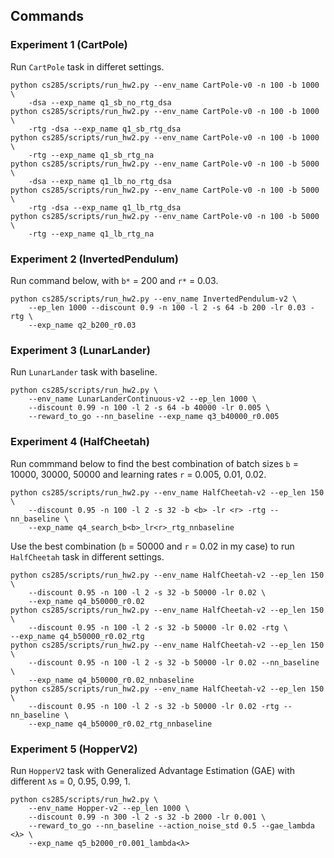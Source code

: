 ## Commands

### Experiment 1 (CartPole)
Run `CartPole` task in differet settings.
```
python cs285/scripts/run_hw2.py --env_name CartPole-v0 -n 100 -b 1000 \
    -dsa --exp_name q1_sb_no_rtg_dsa
python cs285/scripts/run_hw2.py --env_name CartPole-v0 -n 100 -b 1000 \
    -rtg -dsa --exp_name q1_sb_rtg_dsa
python cs285/scripts/run_hw2.py --env_name CartPole-v0 -n 100 -b 1000 \
    -rtg --exp_name q1_sb_rtg_na
python cs285/scripts/run_hw2.py --env_name CartPole-v0 -n 100 -b 5000 \
    -dsa --exp_name q1_lb_no_rtg_dsa
python cs285/scripts/run_hw2.py --env_name CartPole-v0 -n 100 -b 5000 \
    -rtg -dsa --exp_name q1_lb_rtg_dsa
python cs285/scripts/run_hw2.py --env_name CartPole-v0 -n 100 -b 5000 \
    -rtg --exp_name q1_lb_rtg_na
```

### Experiment 2 (InvertedPendulum)
Run command below, with `b*` = 200 and `r*` = 0.03.
```
python cs285/scripts/run_hw2.py --env_name InvertedPendulum-v2 \
    --ep_len 1000 --discount 0.9 -n 100 -l 2 -s 64 -b 200 -lr 0.03 -rtg \
    --exp_name q2_b200_r0.03
```

### Experiment 3 (LunarLander)
Run `LunarLander` task with baseline.
```
python cs285/scripts/run_hw2.py \
    --env_name LunarLanderContinuous-v2 --ep_len 1000 \
    --discount 0.99 -n 100 -l 2 -s 64 -b 40000 -lr 0.005 \
    --reward_to_go --nn_baseline --exp_name q3_b40000_r0.005
```

### Experiment 4 (HalfCheetah)
Run commmand below to find the best combination of batch sizes `b` = 10000, 30000, 50000 and learning rates `r` = 0.005, 0.01, 0.02.
```
python cs285/scripts/run_hw2.py --env_name HalfCheetah-v2 --ep_len 150 \
    --discount 0.95 -n 100 -l 2 -s 32 -b <b> -lr <r> -rtg --nn_baseline \
    --exp_name q4_search_b<b>_lr<r>_rtg_nnbaseline
```

Use the best combination (`b` = 50000 and `r` = 0.02 in my case) to run `HalfCheetah` task in different settings.
```
python cs285/scripts/run_hw2.py --env_name HalfCheetah-v2 --ep_len 150 \
    --discount 0.95 -n 100 -l 2 -s 32 -b 50000 -lr 0.02 \
    --exp_name q4_b50000_r0.02
python cs285/scripts/run_hw2.py --env_name HalfCheetah-v2 --ep_len 150 \
    --discount 0.95 -n 100 -l 2 -s 32 -b 50000 -lr 0.02 -rtg \
--exp_name q4_b50000_r0.02_rtg
python cs285/scripts/run_hw2.py --env_name HalfCheetah-v2 --ep_len 150 \
    --discount 0.95 -n 100 -l 2 -s 32 -b 50000 -lr 0.02 --nn_baseline \
    --exp_name q4_b50000_r0.02_nnbaseline
python cs285/scripts/run_hw2.py --env_name HalfCheetah-v2 --ep_len 150 \
    --discount 0.95 -n 100 -l 2 -s 32 -b 50000 -lr 0.02 -rtg --nn_baseline \
    --exp_name q4_b50000_r0.02_rtg_nnbaseline
```

### Experiment 5 (HopperV2)
Run `HopperV2` task with Generalized Advantage Estimation (GAE) with different `λ`s = 0, 0.95, 0.99, 1.
```
python cs285/scripts/run_hw2.py \
    --env_name Hopper-v2 --ep_len 1000 \
    --discount 0.99 -n 300 -l 2 -s 32 -b 2000 -lr 0.001 \
    --reward_to_go --nn_baseline --action_noise_std 0.5 --gae_lambda <λ> \ 
    --exp_name q5_b2000_r0.001_lambda<λ>
```
